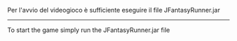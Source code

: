 Per l'avvio del videogioco è sufficiente eseguire il file JFantasyRunner.jar

******************************************************************************

To start the game simply run the JFantasyRunner.jar file